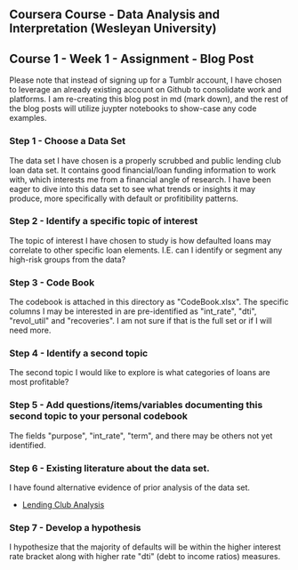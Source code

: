 ## Coursera Course - Data Analysis and Interpretation (Wesleyan University)
## Course 1 - Week 1 - Assignment - Blog Post
Please note that instead of signing up for a Tumblr account, I have chosen to leverage an already existing account on Github to consolidate work and platforms.  I am re-creating this blog post in md (mark down), and the rest of the blog posts will utilize juypter notebooks to show-case any code examples.


### Step 1 - Choose a Data Set
The data set I have chosen is a properly scrubbed and public lending club loan data set.  It contains good financial/loan funding information to work with, which interests me from a financial angle of research.  I have been eager to dive into this data set to see what trends or insights it may produce, more specifically with default or profitibility patterns.

### Step 2 - Identify a specific topic of interest
The topic of interest I have chosen to study is how defaulted loans may correlate to other specific loan elements. I.E. can I identify or segment any high-risk groups from the data?

### Step 3 - Code Book
The codebook is attached in this directory as "CodeBook.xlsx".  The specific columns I may be interested in are pre-identified as "int_rate", "dti", "revol_util" and "recoveries".  I am not sure if that is the full set or if I will need more.

### Step 4 - Identify a second topic
The second topic I would like to explore is what categories of loans are most profitable?

### Step 5 - Add questions/items/variables documenting this second topic to your personal codebook
The fields "purpose", "int_rate", "term", and there may be others not yet identified.


### Step 6 - Existing literature about the data set.
I have found alternative evidence of prior analysis of the data set.
- [Lending Club Analysis](http://www.datasciencecentral.com/profiles/blogs/analysis-of-lending-club-s-data)

### Step 7 - Develop a hypothesis
I hypothesize that the majority of defaults will be within the higher interest rate bracket along with higher rate "dti" (debt to income ratios) measures.
